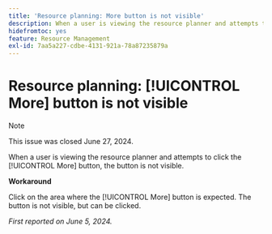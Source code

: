 ```yaml
---
title: 'Resource planning: More button is not visible'
description: When a user is viewing the resource planner and attempts to click the [!UICONTROL More] button, the button is not visible. A workaround is available.
hidefromtoc: yes
feature: Resource Management
exl-id: 7aa5a227-cdbe-4131-921a-78a87235879a
---
```

# Resource planning: [!UICONTROL More] button is not visible

>[!NOTE]
>
>This issue was closed June 27, 2024.

When a user is viewing the resource planner and attempts to click the [!UICONTROL More] button, the button is not visible.

**Workaround**

Click on the area where the [!UICONTROL More] button is expected. The button is not visible, but can be clicked.

_First reported on June 5, 2024._
